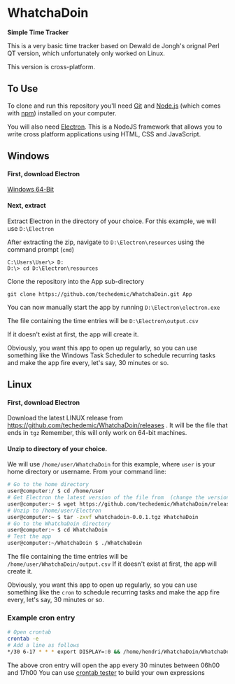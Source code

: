 # WhatchaDoin

**Simple Time Tracker**

This is a very basic time tracker based on Dewald de Jongh's orignal Perl QT version, which unfortunately only worked on Linux.

This version is cross-platform.

## To Use

To clone and run this repository you'll need [Git](https://git-scm.com) and [Node.js](https://nodejs.org/en/download/) (which comes with [npm](http://npmjs.com)) installed on your computer.

You will also need [Electron](https://github.com/electron/electron/releases). This is a NodeJS framework that allows you to write cross platform applications using HTML, CSS and JavaScript.

## Windows

#### First, download Electron

[Windows 64-Bit](https://github.com/electron/electron/releases/download/v1.6.11/electron-v1.6.11-win32-x64.zip)

#### Next, extract
Extract Electron in the directory of your choice. For this example, we will use `D:\Electron`

After extracting the zip, navigate to `D:\Electron\resources` using the command prompt (`cmd`)

```dos
C:\Users\User\> D:
D:\> cd D:\Electron\resources
```

Clone the repository into the App sub-directory
```dos
git clone https://github.com/techedemic/WhatchaDoin.git App
```

You can now manually start the app by running `D:\Electron\electron.exe`

The file containing the time entries will be `D:\Electron\output.csv`

If it doesn't exist at first, the app will create it.

Obviously, you want this app to open up regularly, so you can use something like the Windows Task Scheduler to schedule recurring tasks and make the app fire every, let's say, 30 minutes or so.


## Linux

#### First, download Electron

Download the latest LINUX release from https://github.com/techedemic/WhatchaDoin/releases .
It will be the file that ends in `tgz`
Remember, this will only work on 64-bit machines.

#### Unzip to directory of your choice.
We will use `/home/user/WhatchaDoin` for this example, where `user` is your home directory or username.
From your command line:

```bash
# Go to the home directory
user@computer:/ $ cd /home/user
# Get Electron the latest version of the file from  (change the version if different)
user@computer:~ $ wget https://github.com/techedemic/WhatchaDoin/releases/download/0.0.1/whatchadoin-0.0.1.tgz
# Unzip to /home/user/Electron
user@computer:~ $ tar -zxvf whatchadoin-0.0.1.tgz WhatchaDoin
# Go to the WhatchaDoin directory
user@computer:~ $ cd WhatchaDoin
# Test the app
user@computer:~/WhatchaDoin $ ./WhatchaDoin
```

The file containing the time entries will be `/home/user/WhatchaDoin/output.csv`
If it doesn't exist at first, the app will create it.

Obviously, you want this app to open up regularly, so you can use something like the `cron` to schedule recurring tasks and make the app fire every, let's say, 30 minutes or so.

### Example cron entry
```bash
# Open crontab
crontab -e
# Add a line as follows
*/30 6-17 * * * export DISPLAY=:0 && /home/hendri/WhatchaDoin/WhatchaDoin > /dev/null
```
The above cron entry will open the app every 30 minutes between 06h00 and 17h00
You can use  [crontab tester](https://crontab.guru/#*/30_6-17_*_*_* ) to build your own expressions
